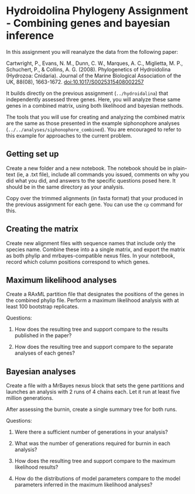 # Hydroidolina Phylogeny Assignment - Combining genes and bayesian inference

In this assignment you will reanalyze the data from the following paper:

Cartwright, P., Evans, N. M., Dunn, C. W., Marques, A. C., Miglietta, M. P., 
Schuchert, P., & Collins, A. G. (2008). Phylogenetics of Hydroidolina 
(Hydrozoa: Cnidaria). Journal of the Marine Biological Association of the UK, 
88(08), 1663-1672. 
[doi:10.1017/S0025315408002257](http://dx.doi.org/10.1017/S0025315408002257)


It builds directly on the previous assignment (`../hydroidalina`) 
that independently assessed three genes. Here, you will analyze these same 
genes in a combined matrix, using both likelihood and bayesian methods.

The tools that you will use for creating and analyzing the combined matrix are 
the same as those presented in the example siphonophore analyses 
(`../../analyses/siphonophore_combined`). You are encouraged to refer to this 
example for approaches to the current problem.


## Getting set up

Create a new folder and a new notebook. The notebook should be in plain-text 
(ie, a .txt file), include all commands you issued, comments on why you did 
what you did, and answers to the specific questions posed here. It should be in 
the same directory as your analysis.

Copy over the trimmed alignments (in fasta format) that your produced in the 
previous assignment for each gene. You can use the `cp` command for this.


## Creating the matrix

Create new alignment files with sequence names that include only the species 
name. Combine these into a a single matrix, and export the matrix as both 
phylip and mrbayes-compatible nexus files. In your notebook, record which 
column positions correspond to which genes. 


## Maximum likelihood analyses

Create a RAxML partition file that designates the positions of the genes in 
the combined phylip file. Perform a maximum likelihood analysis with at least 
100 bootstrap replicates.

Questions:

1. How does the resulting tree and support compare to the results published in
   the paper?
   
2. How does the resulting tree and support compare to the separate analyses of 
   each genes?


## Bayesian analyses

Create a file with a MrBayes nexus block that sets the gene partitions and 
launches an analysis with 2 runs of 4 chains each. Let it run at least five 
million generations.

After assessing the burnin, create a single summary tree for both runs.

Questions:

1. Were there a sufficient number of generations in your analysis?

2. What was the number of generations required for burnin in each analysis? 

3. How does the resulting tree and support compare to the maximum likelihood 
   results?
   
4. How do the distributions of model parameters compare to the model parameters 
   inferred in the maximum likelihood analyses?
